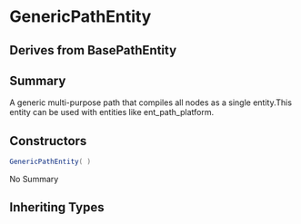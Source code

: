 # GenericPathEntity

## Derives from BasePathEntity<BasePathNode>

## Summary

A generic multi-purpose path that compiles all nodes as a single entity.This entity can be used with entities like ent_path_platform.
## Constructors

```c#
GenericPathEntity( ) 
```
No Summary
## Inheriting Types

